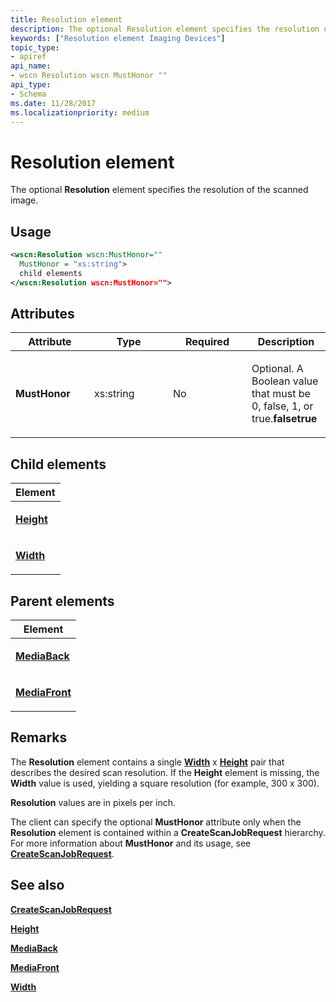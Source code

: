 ```yaml
---
title: Resolution element
description: The optional Resolution element specifies the resolution of the scanned image.
keywords: ["Resolution element Imaging Devices"]
topic_type:
- apiref
api_name:
- wscn Resolution wscn MustHonor ""
api_type:
- Schema
ms.date: 11/28/2017
ms.localizationpriority: medium
---
```


# Resolution element


The optional **Resolution** element specifies the resolution of the scanned image.

## Usage

```xml
<wscn:Resolution wscn:MustHonor=""
  MustHonor = "xs:string">
  child elements
</wscn:Resolution wscn:MustHonor="">
```

## Attributes

<table>
<colgroup>
<col width="25%" />
<col width="25%" />
<col width="25%" />
<col width="25%" />
</colgroup>
<thead>
<tr class="header">
<th>Attribute</th>
<th>Type</th>
<th>Required</th>
<th>Description</th>
</tr>
</thead>
<tbody>
<tr class="odd">
<td><p><strong><strong>MustHonor</strong></strong></p></td>
<td><p>xs:string</p></td>
<td><p>No</p></td>
<td><p></p>
<p>Optional. A Boolean value that must be 0, false, 1, or true.<strong>falsetrue</strong></p></td>
</tr>
</tbody>
</table>

## Child elements


<table>
<colgroup>
<col width="100%" />
</colgroup>
<thead>
<tr class="header">
<th>Element</th>
</tr>
</thead>
<tbody>
<tr class="odd">
<td><p><a href="height.md" data-raw-source="[&lt;strong&gt;Height&lt;/strong&gt;](height.md)"><strong>Height</strong></a></p></td>
</tr>
<tr class="even">
<td><p><a href="width.md" data-raw-source="[&lt;strong&gt;Width&lt;/strong&gt;](width.md)"><strong>Width</strong></a></p></td>
</tr>
</tbody>
</table>

## Parent elements


<table>
<colgroup>
<col width="100%" />
</colgroup>
<thead>
<tr class="header">
<th>Element</th>
</tr>
</thead>
<tbody>
<tr class="odd">
<td><p><a href="mediaback.md" data-raw-source="[&lt;strong&gt;MediaBack&lt;/strong&gt;](mediaback.md)"><strong>MediaBack</strong></a></p></td>
</tr>
<tr class="even">
<td><p><a href="mediafront.md" data-raw-source="[&lt;strong&gt;MediaFront&lt;/strong&gt;](mediafront.md)"><strong>MediaFront</strong></a></p></td>
</tr>
</tbody>
</table>

## Remarks

The **Resolution** element contains a single [**Width**](width.md) x [**Height**](height.md) pair that describes the desired scan resolution. If the **Height** element is missing, the **Width** value is used, yielding a square resolution (for example, 300 x 300).

**Resolution** values are in pixels per inch.

The client can specify the optional **MustHonor** attribute only when the **Resolution** element is contained within a **CreateScanJobRequest** hierarchy. For more information about **MustHonor** and its usage, see [**CreateScanJobRequest**](createscanjobrequest.md).

## See also


[**CreateScanJobRequest**](createscanjobrequest.md)

[**Height**](height.md)

[**MediaBack**](mediaback.md)

[**MediaFront**](mediafront.md)

[**Width**](width.md)

 

 






